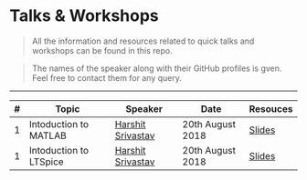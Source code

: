 # Talks & Workshops

> All the information and resources related to quick talks and workshops can be found in this repo.

> The names of the speaker along with their GitHub profiles is gven. Feel free to contact them for any query.

***

 | # | Topic                                     | Speaker            | Date                    | Resouces             |
 |---|-------------------------------------------|--------------------|-------------------------|----------------------|
 | 1 | Intoduction to MATLAB                     |            [Harshit Srivastav](https://github.com/semioctave)      |        20th August 2018 | [Slides](https://github.com/Tesla-IIITA/Talks-Workshops/blob/master/Workshop/EDA/MATLAB) |
 | 1 | Intoduction to LTSpice                     |            [Harshit Srivastav](https://github.com/semioctave)      |        20th August 2018 | [Slides](https://github.com/Tesla-IIITA/Talks-Workshops/tree/master/Workshop/EDA/LTSpice) |
